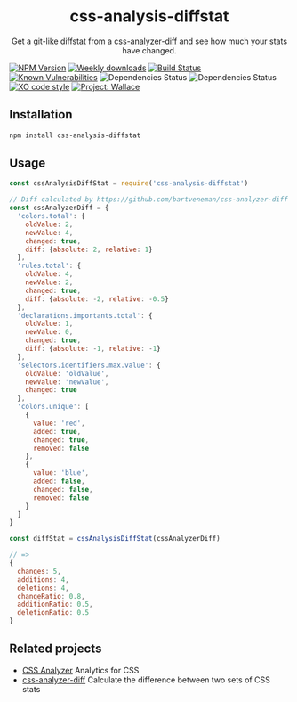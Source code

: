 <div align="center">
	<h1>css-analysis-diffstat</h1>
	<p>Get a git-like diffstat from a <a href="https://github.com/bartveneman/css-analyzer-diff">css-analyzer-diff</a> and see how much your stats have changed.</p>
</div>

[![NPM Version](https://img.shields.io/npm/v/css-analysis-diffstat.svg)](https://www.npmjs.com/package/css-analysis-diffstat)
[![Weekly downloads](https://img.shields.io/npm/dw/css-analysis-diffstat.svg)](https://www.npmjs.com/package/css-analysis-diffstat)
[![Build Status](https://travis-ci.org/bartveneman/css-analysis-diffstat.svg?branch=master)](https://travis-ci.org/bartveneman/css-analysis-diffstat)
[![Known Vulnerabilities](https://snyk.io/test/github/bartveneman/css-analysis-diffstat/badge.svg)](https://snyk.io/test/github/bartveneman/css-analysis-diffstat)
![Dependencies Status](https://img.shields.io/david/bartveneman/css-analysis-diffstat.svg)
![Dependencies Status](https://img.shields.io/david/dev/bartveneman/css-analysis-diffstat.svg)
[![XO code style](https://img.shields.io/badge/code_style-XO-5ed9c7.svg)](https://github.com/sindresorhus/xo)
[![Project: Wallace](https://img.shields.io/badge/Project-Wallace-29c87d.svg)](https://www.projectwallace.com/oss)

## Installation

```sh
npm install css-analysis-diffstat
```

## Usage

```js
const cssAnalysisDiffStat = require('css-analysis-diffstat')

// Diff calculated by https://github.com/bartveneman/css-analyzer-diff
const cssAnalyzerDiff = {
  'colors.total': {
    oldValue: 2,
    newValue: 4,
    changed: true,
    diff: {absolute: 2, relative: 1}
  },
  'rules.total': {
    oldValue: 4,
    newValue: 2,
    changed: true,
    diff: {absolute: -2, relative: -0.5}
  },
  'declarations.importants.total': {
    oldValue: 1,
    newValue: 0,
    changed: true,
    diff: {absolute: -1, relative: -1}
  },
  'selectors.identifiers.max.value': {
    oldValue: 'oldValue',
    newValue: 'newValue',
    changed: true
  },
  'colors.unique': [
    {
      value: 'red',
      added: true,
      changed: true,
      removed: false
    },
    {
      value: 'blue',
      added: false,
      changed: false,
      removed: false
    }
  ]
}

const diffStat = cssAnalysisDiffStat(cssAnalyzerDiff)

// =>
{
  changes: 5,
  additions: 4,
  deletions: 4,
  changeRatio: 0.8,
  additionRatio: 0.5,
  deletionRatio: 0.5
}
```

## Related projects

- [CSS Analyzer](https://github.com/projectwallace/css-analyzer) Analytics for
  CSS
- [css-analyzer-diff](https://github.com/bartveneman/css-analyzer-diff)
  Calculate the difference between two sets of CSS stats
